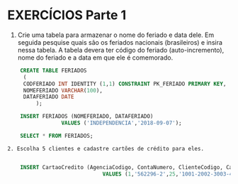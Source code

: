 # EXERCÍCIOS Parte 1

1. Crie uma tabela para armazenar o nome do feriado e data dele. Em seguida pesquise quais são os feriados nacionais \(brasileiros\) e insira nessa tabela. A tabela devera ter código do feriado \(auto-incremento\), nome do feriado e a data em que ele é comemorado.

~~~sql
	CREATE TABLE FERIADOS
	 (
	 CODFERIADO INT IDENTITY (1,1) CONSTRAINT PK_FERIADO PRIMARY KEY,
	 NOMEFERIADO VARCHAR(100),
	 DATAFERIADO DATE
		 );

	INSERT FERIADOS (NOMEFERIADO, DATAFERIADO)
				 VALUES ('INDEPENDENCIA','2018-09-07');

	SELECT * FROM FERIADOS;
~~~

    2. Escolha 5 clientes e cadastre cartões de crédito para eles.

~~~sql

	INSERT CartaoCredito (AgenciaCodigo, ContaNumero, ClienteCodigo, CartaoCodigo, CartaoLimite, CartaoExpira, CartaoCodigoSeguranca)
                              VALUES (1,'562296-2',25,'1001-2002-3003-4004',3500.00,'2020-10-10',   123  );

~~~



